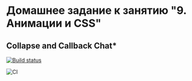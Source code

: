 # Домашнее задание к занятию "9. Анимации и CSS"

## Collapse and Callback Chat*

[![Build status](https://ci.appveyor.com/api/projects/status/a8s400du9aoikjgx?svg=true)](https://ci.appveyor.com/project/antonpnv/animations-css)

![CI](https://github.com/antonpnv/animations-CSS/actions/workflows/web.yml/badge.svg)
